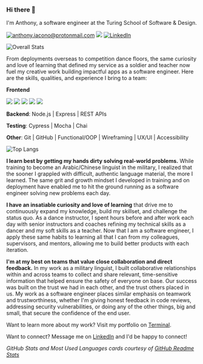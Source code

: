 ### Hi there 👋
I'm Anthony, a software engineer at the Turing School of Software & Design.

<a href="mailto:anthony.iacono@protonmail.com">![anthony.iacono@protonmail.com](https://img.shields.io/badge/ProtonMail-8B89CC?style=for-the-badge&logo=protonmail&logoColor=white)</a>
<a href="https://turingschool.slack.com/team/U020KFN1R8A">![](https://img.shields.io/badge/Slack-4A154B?style=for-the-badge&logo=slack&logoColor=white)</a>
<a href="https://www.linkedin.com/in/anthony-iacono/">![LinkedIn](https://img.shields.io/badge/LinkedIn-0077B5?style=for-the-badge&logo=linkedin&logoColor=white)</a>

![Overall Stats](https://github-readme-stats.vercel.app/api?username=anthony-iacono&count_private=true&show_icons=true&hide=stars)

From deployments overseas to competition dance floors, the same curiosity and love of learning that defined my service as a soldier and teacher now fuel my creative work building impactful apps as a software engineer. Here are the skills, qualities, and experience I bring to a team: 

**Frontend**

![](https://img.shields.io/badge/React-20232A?style=for-the-badge&logo=react&logoColor=61DAFB) ![](https://img.shields.io/badge/TypeScript-007ACC?style=for-the-badge&logo=typescript&logoColor=white) ![](https://img.shields.io/badge/JavaScript-323330?style=for-the-badge&logo=javascript&logoColor=F7DF1E) ![](https://img.shields.io/badge/CSS3-1572B6?style=for-the-badge&logo=css3&logoColor=white) ![](https://img.shields.io/badge/HTML5-E34F26?style=for-the-badge&logo=html5&logoColor=white)

**Backend**: Node.js | Express | REST APIs

**Testing**: Cypress | Mocha | Chai	

**Other**: Git | GitHub | Functional/OOP | Wireframing | UX/UI | Accessibility

![Top Langs](https://github-readme-stats.vercel.app/api/top-langs/?username=anthony-iacono&layout=compact)

**I learn best by getting my hands dirty solving real-world problems.** While training to become an Arabic/Chinese linguist in the military, I realized that the sooner I grappled with difficult, authentic language material, the more I learned. The same grit and growth mindset I developed in training and on deployment have enabled me to hit the ground running as a software engineer solving new problems each day.

**I have an insatiable curiosity and love of learning** that drive me to continuously expand my knowledge, build my skillset, and challenge the status quo. As a dance instructor, I spent hours before and after work each day with senior instructors and coaches refining my technical skills as a dancer and my soft skills as a teacher. Now that I am a software engineer, I apply these same habits to learning all that I can from my colleagues, supervisors, and mentors, allowing me to build better products with each iteration.

**I'm at my best on teams that value close collaboration and direct feedback.** In my work as a military linguist, I built collaborative relationships within and across teams to collect and share relevant, time-sensitive information that helped ensure the safety of everyone on base. Our success was built on the trust we had in each other, and the trust others placed in us. My work as a software engineer places similar emphasis on teamwork and trustworthiness, whether I'm giving honest feedback in code reviews, addressing security vulnerabilities, or doing any of the other things, big and small, that secure the confidence of the end user.

Want to learn more about my work? Visit my portfolio on [Terminal](https://terminal.turing.edu/profiles/1053).

Want to connect? Message me on [LinkedIn](https://www.linkedin.com/in/anthony-iacono/) and I'd be happy to connect!

*GitHub Stats and Most Used Languages cards courtesy of [GitHub Readme Stats](https://github.com/anuraghazra/github-readme-stats)*
